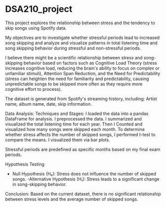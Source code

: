 # DSA210_project
This project explores the relationship between stress and the tendency to skip songs using Spotify data.

My objectives are to investigate whether stressful periods lead to increased song skipping and analyze and visualize patterns in total listening time and song
skipping behavior during stressful and non-stressful periods.

I believe there might be a scientific relationship between stress and song-skipping behavior based on factors such as Cognitive Load Theory (stress increases cognitive load, reducing the brain's ability to focus on complex or unfamiliar stimuli), Attention Span Reduction, and the Need for Predictability (stress can heighten the need for familiarity and predictability, causing unpredictable songs to be skipped more often as they require more cognitive effort to process).

The dataset is generated from Spotify's streaming history, including:
Artist name, album name, date, skip information.

Data Analysis: Techniques and Stages:
I loaded the data into a pandas DataFrame for analysis. I preprocessed the data. I summarized and visualized the total listening time for each year. Then I Counted and visualized how many songs were skipped each month. To determine whether stress affects the number of skipped songs, I performed t-test to compare the means. I visualized them via bar plots.

Stressful periods are predefined as specific months based on my final exam periods.

Hypothesis Testing
- Null Hypothesis (H₀): Stress does not influence the number of skipped songs.
-Alternative Hypothesis (H₁): Stress leads to a significant change in song-skipping behavior.

Conclusion:
Based on the current dataset, there is no significant relationship between stress levels and the average number of skipped songs.
